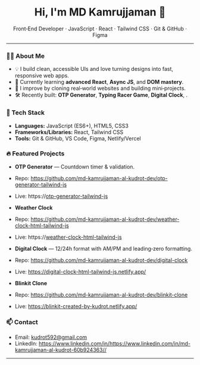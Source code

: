 <!-- PROFILE README: start -->
<h1 align="center">Hi, I'm MD Kamrujjaman 👋</h1>


<p align="center">
Front‑End Developer · JavaScript · React · Tailwind CSS · Git & GitHub · Figma
</p>


---


### 👨‍💻 About Me
- 💡 I build clean, accessible UIs and love turning designs into fast, responsive web apps.
- 🚀 Currently learning **advanced React**, **Async JS**, and **DOM mastery**.
- 🧩 I improve by cloning real‑world websites and building mini‑projects.
- 🛠️ Recently built: **OTP Generator**, **Typing Racer Game**, **Digital Clock**, .


### 🧰 Tech Stack
- **Languages:** JavaScript (ES6+), HTML5, CSS3
- **Frameworks/Libraries:** React, Tailwind CSS
- **Tools:** Git & GitHub, VS Code, Figma, Netlify/Vercel


### 🔥 Featured Projects
- **OTP Generator** — Countdown timer & validation.
- Repo: https://github.com/md-kamrujjaman-al-kudrot-dev/otp-generator-tailwind-js
- Live: https://[otp-generator-tailwind-js](https://otp-generator-tailwind-js.netlify.app/)

- **Weather Clock** 
- Repo: https://github.com/md-kamrujjaman-al-kudrot-dev/weather-clock-html-tailwind-js
- Live: https://[weather-clock-html-tailwind-js](https://weather-clock-html-tailwind-js.netlify.app/)

- **Digital Clock** — 12/24h format with AM/PM and leading‑zero formatting.
- Repo: https://github.com/md-kamrujjaman-al-kudrot-dev/digital-clock
- Live: https://digital-clock-html-tailwind-js.netlify.app/

- **Blinkit Clone** 
- Repo: https://github.com/md-kamrujjaman-al-kudrot-dev/blinkit-clone
- Live: https://blinkit-created-by-kudrot.netlify.app/


### 📫 Contact
- Email: kudrot592@gmail.com
- LinkedIn: https://www.linkedin.com/in/https://www.linkedin.com/in/md-kamrujjaman-al-kudrot-60b924363//



---





<!-- PROFILE README: end -->
